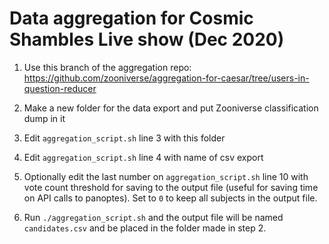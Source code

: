 # Data aggregation for Cosmic Shambles Live show (Dec 2020)

1) Use this branch of the aggregation repo: https://github.com/zooniverse/aggregation-for-caesar/tree/users-in-question-reducer

2) Make a new folder for the data export and put Zooniverse classification dump in it

3) Edit `aggregation_script.sh` line 3 with this folder

3) Edit `aggregation_script.sh` line 4 with name of csv export 

4) Optionally edit the last number on `aggregation_script.sh` line 10 with vote count threshold for saving to the output file (useful for saving time on API calls to panoptes).  Set to `0` to keep all subjects in the output file.

5) Run `./aggregation_script.sh` and the output file will be named `candidates.csv` and be placed in the folder made in step 2.
